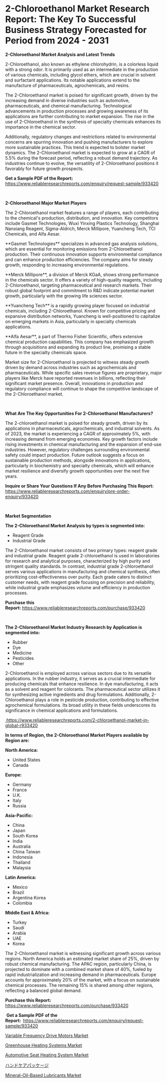 <p><h1>2-Chloroethanol Market Research Report: The Key To Successful Business Strategy Forecasted for Period from 2024 - 2031</h1></p><p><strong>2-Chloroethanol Market Analysis and Latest Trends</strong></p>
<p><p>2-Chloroethanol, also known as ethylene chlorohydrin, is a colorless liquid with a strong odor. It is primarily used as an intermediate in the production of various chemicals, including glycol ethers, which are crucial in solvent and surfactant applications. Its notable applications extend to the manufacture of pharmaceuticals, agrochemicals, and resins.</p><p>The 2-Chloroethanol market is poised for significant growth, driven by the increasing demand in diverse industries such as automotive, pharmaceuticals, and chemical manufacturing. Technological advancements in production processes and growing awareness of its applications are further contributing to market expansion. The rise in the use of 2-Chloroethanol in the synthesis of specialty chemicals enhances its importance in the chemical sector.</p><p>Additionally, regulatory changes and restrictions related to environmental concerns are spurring innovation and pushing manufacturers to explore more sustainable practices. This trend is expected to bolster market dynamics. The 2-Chloroethanol market is expected to grow at a CAGR of 5.5% during the forecast period, reflecting a robust demand trajectory. As industries continue to evolve, the versatility of 2-Chloroethanol positions it favorably for future growth prospects.</p></p>
<p><strong>Get a Sample PDF of the Report:&nbsp;</strong> <a href="https://www.reliableresearchreports.com/enquiry/request-sample/933420">https://www.reliableresearchreports.com/enquiry/request-sample/933420</a></p>
<p>&nbsp;</p>
<p><strong>2-Chloroethanol Major Market Players</strong></p>
<p><p>The 2-Chloroethanol market features a range of players, each contributing to the chemical's production, distribution, and innovation. Key competitors include Gasmet Technologies, Wuxi Yinxing Plastics Technology, Shanghai Nanxiang Reagent, Sigma-Aldrich, Merck Millipore, Yuancheng Tech, TCI Chemicals, and Alfa Aesar.</p><p>**Gasmet Technologies** specializes in advanced gas analysis solutions, which are essential for monitoring emissions from 2-Chloroethanol production. Their continuous innovation supports environmental compliance and can enhance production efficiencies. The company aims for steady growth, responding to increasing environmental regulations.</p><p>**Merck Millipore**, a division of Merck KGaA, shows strong performance in the chemicals sector. It offers a variety of high-quality reagents, including 2-Chloroethanol, targeting pharmaceutical and research markets. Their robust global footprint and commitment to R&D indicate potential market growth, particularly with the growing life sciences sector.</p><p>**Yuancheng Tech** is a rapidly growing player focused on industrial chemicals, including 2-Chloroethanol. Known for competitive pricing and expansive distribution networks, Yuancheng is well-positioned to capitalize on emerging markets in Asia, particularly in specialty chemicals applications.</p><p>**Alfa Aesar**, a part of Thermo Fisher Scientific, offers extensive chemical production capabilities. This company has emphasized growth through acquisitions and expanding its product line, promising a stable future in the specialty chemicals space.</p><p>Market size for 2-Chloroethanol is projected to witness steady growth driven by demand across industries such as agrochemicals and pharmaceuticals. While specific sales revenue figures are proprietary, major players like Merck have reported revenues in billions, reflecting their significant market presence. Overall, innovations in production and regulatory compliance will continue to shape the competitive landscape of the 2-Chloroethanol market.</p></p>
<p>&nbsp;</p>
<p><strong>What Are The Key Opportunities For 2-Chloroethanol Manufacturers?</strong></p>
<p><p>The 2-chloroethanol market is poised for steady growth, driven by its applications in pharmaceuticals, agrochemicals, and industrial solvents. As of 2023, the market is experiencing a CAGR of approximately 5%, with increasing demand from emerging economies. Key growth factors include rising investments in chemical manufacturing and the expansion of end-use industries. However, regulatory challenges surrounding environmental safety could impact production. Future outlook suggests a focus on sustainable production methods, alongside innovations in applications, particularly in biochemistry and specialty chemicals, which will enhance market resilience and diversify growth opportunities over the next five years.</p></p>
<p><strong>Inquire or Share Your Questions If Any Before Purchasing This Report:</strong> <a href="https://www.reliableresearchreports.com/enquiry/pre-order-enquiry/933420">https://www.reliableresearchreports.com/enquiry/pre-order-enquiry/933420</a></p>
<p>&nbsp;</p>
<p><strong>Market Segmentation</strong></p>
<p><strong>The 2-Chloroethanol Market Analysis by types is segmented into:</strong></p>
<p><ul><li>Reagent Grade</li><li>Industrial Grade</li></ul></p>
<p><p>The 2-Chloroethanol market consists of two primary types: reagent grade and industrial grade. Reagent grade 2-chloroethanol is used in laboratories for research and analytical purposes, characterized by high purity and stringent quality standards. In contrast, industrial grade 2-chloroethanol serves various applications in manufacturing and chemical synthesis, often prioritizing cost-effectiveness over purity. Each grade caters to distinct customer needs, with reagent grade focusing on precision and reliability, while industrial grade emphasizes volume and efficiency in production processes.</p></p>
<p><strong>Purchase this Report:&nbsp;</strong><a href="https://www.reliableresearchreports.com/purchase/933420">https://www.reliableresearchreports.com/purchase/933420</a></p>
<p>&nbsp;</p>
<p><strong>The 2-Chloroethanol Market Industry Research by Application is segmented into:</strong></p>
<p><ul><li>Rubber</li><li>Dye</li><li>Medicine</li><li>Pesticides</li><li>Other</li></ul></p>
<p><p>2-Chloroethanol is employed across various sectors due to its versatile applications. In the rubber industry, it serves as a crucial intermediate for producing chemicals that enhance resilience. In dye manufacturing, it acts as a solvent and reagent for colorants. The pharmaceutical sector utilizes it for synthesizing active ingredients and drug formulations. Additionally, 2-Chloroethanol plays a role in pesticide production, contributing to effective agrochemical formulations. Its broad utility in these fields underscores its significance in chemical applications and formulations.</p></p>
<p><a href="https://www.reliableresearchreports.com/2-chloroethanol-market-in-global-r933420">&nbsp;https://www.reliableresearchreports.com/2-chloroethanol-market-in-global-r933420</a></p>
<p><strong>In terms of Region, the 2-Chloroethanol Market Players available by Region are:</strong></p>
<p>
    <p> <strong> North America: </strong>
        <ul>
            <li>United States</li>
            <li>Canada</li>
        </ul>
        </p> 
    <p> <strong> Europe: </strong>
        <ul>
            <li>Germany</li>
            <li>France</li>
            <li>U.K.</li>
            <li>Italy</li>
            <li>Russia</li>
        </ul>
        </p> 
    <p> <strong> Asia-Pacific: </strong>
        <ul>
            <li>China</li>
            <li>Japan</li>
            <li>South Korea</li>
            <li>India</li>
            <li>Australia</li>
            <li>China Taiwan</li>
            <li>Indonesia</li>
            <li>Thailand</li>
            <li>Malaysia</li>
        </ul>
        </p> 
    <p> <strong> Latin America: </strong>
        <ul>
            <li>Mexico</li>
            <li>Brazil</li>
            <li>Argentina Korea</li>
            <li>Colombia</li>
        </ul>
        </p> 
    <p> <strong> Middle East & Africa: </strong>
        <ul>
            <li>Turkey</li>
            <li>Saudi</li>
            <li>Arabia</li>
            <li>UAE</li>
            <li>Korea</li>
        </ul>
    </p>
    </p>
<p><p>The 2-Chloroethanol market is witnessing significant growth across various regions. North America holds an estimated market share of 25%, driven by robust chemical manufacturing. The APAC region, particularly China, is projected to dominate with a combined market share of 40%, fueled by rapid industrialization and increasing demand in pharmaceuticals. Europe accounts for approximately 20% of the market, with a focus on sustainable chemical processes. The remaining 15% is shared among other regions, reflecting a balanced global demand.</p></p>
<p><strong>Purchase this Report: </strong><a href="https://www.reliableresearchreports.com/purchase/933420">https://www.reliableresearchreports.com/purchase/933420</a></p>
<p>&nbsp;<strong>Get a Sample PDF of the Report:&nbsp;&nbsp;</strong><a href="https://www.reliableresearchreports.com/enquiry/request-sample/933420">https://www.reliableresearchreports.com/enquiry/request-sample/933420</a></p>
<p><strong></strong></p>
<p><p><a href="https://medium.com/@rosaline5qxwve/the-global-variable-frequency-drive-motors-market-is-a-dynamic-and-growing-industry-a416c8a02ef4">Variable Frequency Drive Motors Market</a></p><p><a href="https://www.linkedin.com/pulse/global-greenhouse-heating-systems-market-product-type-zh9dc?trackingId=iODUAVAPRDucyBxHmeep3Q%3D%3D">Greenhouse Heating Systems Market</a></p><p><a href="https://issuu.com/reportprime-2/docs/automotive-seat-heating-system-mark_b02dbc13a74361">Automotive Seat Heating System Market</a></p><p><a href="https://medium.com/@uyjtuy6/hand-care-packaging-market-%E3%81%AF-%E3%82%B3%E3%82%B9%E3%83%88%E7%AE%A1%E7%90%86%E3%81%A8%E5%8A%B9%E7%8E%87%E5%90%91%E4%B8%8A%E3%82%92%E5%84%AA%E5%85%88%E3%81%97%E3%81%BE%E3%81%99-%E3%81%95%E3%82%89%E3%81%AB-%E5%A0%B1%E5%91%8A%E6%9B%B8%E3%81%AF%E5%B8%82%E5%A0%B4%E3%81%AE%E9%9C%80%E8%A6%81%E9%9D%A2%E3%81%A8%E4%BE%9B%E7%B5%A6%E9%9D%A2%E3%81%AE%E4%B8%A1%E6%96%B9%E3%82%92%E3%82%AB%E3%83%90%E3%83%BC%E3%81%97%E3%81%A6%E3%81%84%E3%81%BE%E3%81%99-hand-care-packaging-02d786d752a3">ハンドケアパッケージ</a></p><p><a href="https://github.com/NarcisoFerry/Market-Research-Report-List-1/blob/main/mineral-oil-based-lubricants-market.md">Mineral-Oil-Based Lubricants Market</a></p></p>